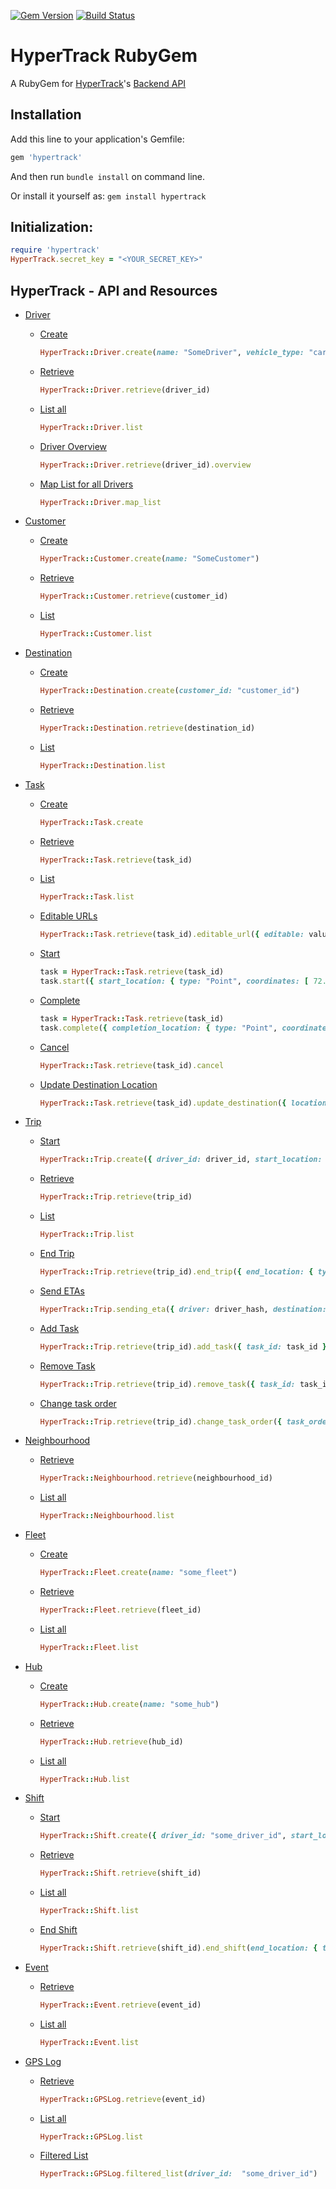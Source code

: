 [![Gem Version](https://badge.fury.io/rb/hypertrack.svg)](https://badge.fury.io/rb/hypertrack) [![Build Status](https://travis-ci.org/utsavkesharwani/hypertrack-ruby.svg?branch=tests)](https://travis-ci.org/utsavkesharwani/hypertrack-ruby)

# HyperTrack RubyGem
A RubyGem for [HyperTrack](https://www.hypertrack.io/)'s [Backend API](http://docs.hypertrack.io/docs/getting-started-with-backend-integration)

## Installation

Add this line to your application's Gemfile:
```ruby
gem 'hypertrack'
```

And then run `bundle install` on command line.

Or install it yourself as: `gem install hypertrack`

## Initialization:
```ruby
require 'hypertrack'
HyperTrack.secret_key = "<YOUR_SECRET_KEY>"
```

## HyperTrack - API and Resources

- [Driver](http://docs.hypertrack.io/v2.0/docs/drivers)
  - [Create](http://docs.hypertrack.io/v2.0/docs/drivers#create-a-driver)
    ```ruby
    HyperTrack::Driver.create(name: "SomeDriver", vehicle_type: "car")
    ```
    
  - [Retrieve](http://docs.hypertrack.io/v2.0/docs/drivers#retrieve-a-driver)
    ```ruby
    HyperTrack::Driver.retrieve(driver_id)
    ```
  
  - [List all](http://docs.hypertrack.io/v2.0/docs/drivers#list-all-drivers)
    ```ruby
    HyperTrack::Driver.list
    ```

  - [Driver Overview](http://docs.hypertrack.io/v2.0/docs/drivers#get-driver-overview)
    ```ruby
    HyperTrack::Driver.retrieve(driver_id).overview
    ```

  - [Map List for all Drivers](http://docs.hypertrack.io/v2.0/docs/drivers#get-map-list-for-all-drivers)
    ```ruby
    HyperTrack::Driver.map_list
    ```

- [Customer](http://docs.hypertrack.io/v2.0/docs/customers)
  - [Create](http://docs.hypertrack.io/v2.0/docs/customers#create-a-customer)
    ```ruby
    HyperTrack::Customer.create(name: "SomeCustomer")
    ```

  - [Retrieve](http://docs.hypertrack.io/v2.0/docs/customers#retrieve-a-customer)
    ```ruby
    HyperTrack::Customer.retrieve(customer_id)
    ```
  - [List](http://docs.hypertrack.io/v2.0/docs/customers#list-all-customers)

    ```ruby
    HyperTrack::Customer.list
    ```

- [Destination](http://docs.hypertrack.io/v2.0/docs/destinations)
  - [Create](http://docs.hypertrack.io/v2.0/docs/destinations#create-a-destination)

    ```ruby
    HyperTrack::Destination.create(customer_id: "customer_id")
    ```
    
  - [Retrieve](http://docs.hypertrack.io/v2.0/docs/destinations#retrieve-a-destination)

    ```ruby
    HyperTrack::Destination.retrieve(destination_id)
    ```
  
  - [List](http://docs.hypertrack.io/v2.0/docs/destinations#list-all-destinations)

    ```ruby
    HyperTrack::Destination.list
    ```

- [Task](http://docs.hypertrack.io/v2.0/docs/tasks)
  - [Create](http://docs.hypertrack.io/v2.0/docs/tasks#create-a-task)

    ```ruby
    HyperTrack::Task.create
    ```
    
  - [Retrieve](http://docs.hypertrack.io/v2.0/docs/tasks#retrieve-a-task)

    ```ruby
    HyperTrack::Task.retrieve(task_id)
    ```
  
  - [List](http://docs.hypertrack.io/v2.0/docs/tasks#list-all-tasks)

    ```ruby
    HyperTrack::Task.list
    ```

  - [Editable URLs](http://docs.hypertrack.io/docs/tasks#create-editable-urls)

    ```ruby
    HyperTrack::Task.retrieve(task_id).editable_url({ editable: value })
    ```

  - [Start](http://docs.hypertrack.io/docs/tasks#start-task)

    ```ruby
    task = HyperTrack::Task.retrieve(task_id)
    task.start({ start_location: { type: "Point", coordinates: [ 72.0, 19.0 ] }, vehicle_type: "car", driver_id: driver_id, start_time: Time.now.strftime("%Y-%m-%dT%H:%M") })
    ```

  - [Complete](http://docs.hypertrack.io/docs/tasks#complete-task)

    ```ruby
    task = HyperTrack::Task.retrieve(task_id)
    task.complete({ completion_location: { type: "Point", coordinates: [ 72.0, 19.3 ] }, completion_time: Time.now.strftime("%Y-%m-%dT%H:%M") })
    ```

  - [Cancel](http://docs.hypertrack.io/docs/tasks#cancel-task)

    ```ruby
    HyperTrack::Task.retrieve(task_id).cancel
    ```

  - [Update Destination Location](http://docs.hypertrack.io/docs/tasks#update-destination-location)

    ```ruby
    HyperTrack::Task.retrieve(task_id).update_destination({ location: { type: "Point", coordinates: [ 71.5, 19.0 ] } })
    ```

- [Trip](http://docs.hypertrack.io/docs/trips)
  - [Start](http://docs.hypertrack.io/docs/trips#start-a-trip)

    ```ruby
    HyperTrack::Trip.create({ driver_id: driver_id, start_location: { type: "Point", coordinates: [ 72.0, 19.0 ] }, tasks: [task1_id, task2_id], vehicle_type: "car", has_ordered_tasks: true })
    ```

  - [Retrieve](http://docs.hypertrack.io/docs/trips#retrieve-a-trip)

    ```ruby
    HyperTrack::Trip.retrieve(trip_id)
    ```

  - [List](http://docs.hypertrack.io/docs/trips#list-all-trips)

    ```ruby
    HyperTrack::Trip.list
    ```

  - [End Trip](http://docs.hypertrack.io/docs/trips#end-trip)

    ```ruby
    HyperTrack::Trip.retrieve(trip_id).end_trip({ end_location: { type: "Point", coordinates: [ 71.5, 19.0 ] } })
    ```

  - [Send ETAs](http://docs.hypertrack.io/docs/trips#sending-etas)

    ```ruby
    HyperTrack::Trip.sending_eta({ driver: driver_hash, destination: destination_hash })
    ```

  - [Add Task](http://docs.hypertrack.io/docs/trips#adding-a-task-to-a-trip)

    ```ruby
    HyperTrack::Trip.retrieve(trip_id).add_task({ task_id: task_id })
    ```

  - [Remove Task](http://docs.hypertrack.io/docs/trips#removing-a-task-from-a-trip)

    ```ruby
    HyperTrack::Trip.retrieve(trip_id).remove_task({ task_id: task_id })
    ```

  - [Change task order](http://docs.hypertrack.io/docs/trips#changing-the-task-order)

    ```ruby
    HyperTrack::Trip.retrieve(trip_id).change_task_order({ task_order: [task1_id, task2_id] })
    ```

- [Neighbourhood](http://docs.hypertrack.io/docs/neighbourhoods)
  - [Retrieve](http://docs.hypertrack.io/docs/neighbourhoods#retrieve-a-neighborhood)
    ```ruby
    HyperTrack::Neighbourhood.retrieve(neighbourhood_id)
    ```

  - [List all](http://docs.hypertrack.io/docs/neighbourhoods#list-neighborhoods)
    ```ruby
    HyperTrack::Neighbourhood.list
    ```

- [Fleet](http://docs.hypertrack.io/docs/fleets)
  - [Create](http://docs.hypertrack.io/docs/fleets#create-a-fleet)

    ```ruby
    HyperTrack::Fleet.create(name: "some_fleet")
    ```

  - [Retrieve](http://docs.hypertrack.io/docs/fleets#retrieve-a-fleet)
    ```ruby
    HyperTrack::Fleet.retrieve(fleet_id)
    ```

  - [List all](http://docs.hypertrack.io/docs/fleets#list-all-fleets)
    ```ruby
    HyperTrack::Fleet.list
    ```

- [Hub](http://docs.hypertrack.io/docs/hubs)
  - [Create](http://docs.hypertrack.io/docs/hubs#create-a-hub)

    ```ruby
    HyperTrack::Hub.create(name: "some_hub")
    ```

  - [Retrieve](http://docs.hypertrack.io/docs/hubs#retrieve-a-hub)
    ```ruby
    HyperTrack::Hub.retrieve(hub_id)
    ```

  - [List all](http://docs.hypertrack.io/docs/hubs#list-all-hubs)
    ```ruby
    HyperTrack::Hub.list
    ```

- [Shift](http://docs.hypertrack.io/docs/shifts)
  - [Start](http://docs.hypertrack.io/docs/shifts#start-a-shift)

    ```ruby
    HyperTrack::Shift.create({ driver_id: "some_driver_id", start_location: { type: "Point", coordinates: [ 72.0, 19.0 ] } })
    ```

  - [Retrieve](http://docs.hypertrack.io/docs/shifts#retrieve-a-shift)
    ```ruby
    HyperTrack::Shift.retrieve(shift_id)
    ```

  - [List all](http://docs.hypertrack.io/docs/shifts#list-all-shifts)
    ```ruby
    HyperTrack::Shift.list
    ```

  - [End Shift](http://docs.hypertrack.io/docs/shifts#end-shift)
    ```ruby
    HyperTrack::Shift.retrieve(shift_id).end_shift(end_location: { type: "Point", coordinates: [ 72.0, 19.2 ] } })
    ```

- [Event](http://docs.hypertrack.io/docs/events)
  - [Retrieve](http://docs.hypertrack.io/docs/events#retrieve-an-event)
    ```ruby
    HyperTrack::Event.retrieve(event_id)
    ```

  - [List all](http://docs.hypertrack.io/docs/events#list-all-events)
    ```ruby
    HyperTrack::Event.list
    ```

- [GPS Log](http://docs.hypertrack.io/docs/gps-logs)
  - [Retrieve](http://docs.hypertrack.io/docs/gps-logs#retrieve-a-gpslog)
    ```ruby
    HyperTrack::GPSLog.retrieve(event_id)
    ```

  - [List all](http://docs.hypertrack.io/docs/gps-logs#list-all-raw-gpslogs)
    ```ruby
    HyperTrack::GPSLog.list
    ```

  - [Filtered List](http://docs.hypertrack.io/docs/gps-logs#list-all-filtered-gpslogs)
    ```ruby
    HyperTrack::GPSLog.filtered_list(driver_id:  "some_driver_id")
    ```